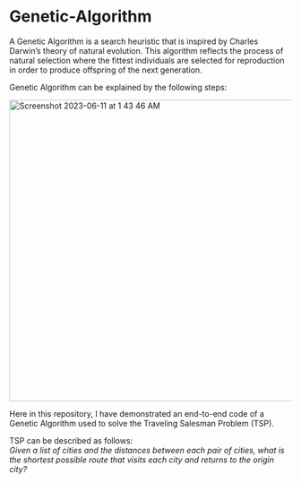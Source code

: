 # Genetic-Algorithm
A Genetic Algorithm is a search heuristic that is inspired by Charles Darwin’s theory of natural evolution. This algorithm reflects the process of 
natural selection where the fittest individuals are selected for reproduction in order to produce offspring of the next generation.  

Genetic Algorithm can be explained by the following steps:  

<img width="538" alt="Screenshot 2023-06-11 at 1 43 46 AM" src="https://github.com/ps1899/Genetic-Algorithm/assets/52563094/0c9c3f86-b64b-4eda-8afb-ab06e3563f52">
  
  
Here in this repository, I have demonstrated an end-to-end code of a Genetic Algorithm used to solve the Traveling Salesman Problem (TSP).  

TSP can be described as follows:  
*Given a list of cities and the distances between each pair of cities, what is the shortest possible route that visits each city and returns to the origin city?*
